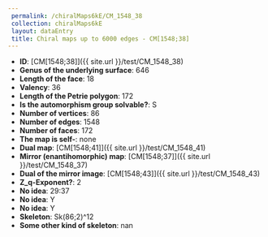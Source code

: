 ```yaml
--- 
 permalink: /chiralMaps6kE/CM_1548_38 
 collection: chiralMaps6kE
 layout: dataEntry
 title: Chiral maps up to 6000 edges - CM[1548;38]
---
```


- **ID**: [CM[1548;38]]({{ site.url }}/test/CM_1548_38)
- **Genus of the underlying surface**: 646
- **Length of the face**: 18
- **Valency**: 36
- **Length of the Petrie polygon**: 172
- **Is the automorphism group solvable?**: S
- **Number of vertices**: 86
- **Number of edges**: 1548
- **Number of faces**: 172
- **The map is self-**: none
- **Dual map**: [CM[1548;41]]({{ site.url }}/test/CM_1548_41)
- **Mirror (enantihomorphic) map**: [CM[1548;37]]({{ site.url }}/test/CM_1548_37)
- **Dual of the mirror image**: [CM[1548;43]]({{ site.url }}/test/CM_1548_43)
- **Z_q-Exponent?**: 2
- **No idea**:  29:37
- **No idea**: Y
- **No idea**: Y
- **Skeleton**: Sk(86;2)^12
- **Some other kind of skeleton**: nan
